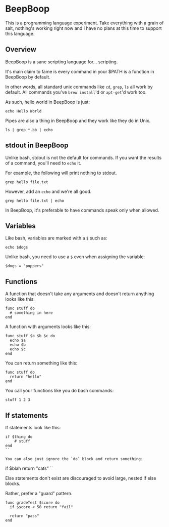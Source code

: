# BeepBoop

This is a programming language experiment. Take everything with a grain of salt, nothing's working right now and I have no plans at this time to support this language.

## Overview

BeepBoop is a sane scripting language for... scripting. 

It's main claim to fame is every command in your $PATH is a function in BeepBoop by default.

In other words, all standard unix commands like `cd`, `grep`, `ls` all work by default. All commands you've `brew install`'d or `apt-get`'d work too.

As such, hello world in BeepBoop is just:

```
echo Hello World
```

Pipes are also a thing in BeepBoop and they work like they do in Unix.

```
ls | grep *.bb | echo
```

## stdout in BeepBoop

Unlike bash, stdout is not the default for commands. If you want the results of a command, you'll need to `echo` it.

For example, the following will print nothing to stdout.

```
grep hello file.txt
```

However, add an `echo` and we're all good.

```
grep hello file.txt | echo 
```

In BeepBoop, it's preferable to have commands speak only when allowed.

## Variables

Like bash, variables are marked with a `$` such as:

```
echo $dogs
```

Unlike bash, you need to use a `$` even when assigning the variable:

```
$dogs = "puppers"
```
## Functions 

A function that doesn't take any arguments and doesn't return anything looks like this:

```
func stuff do
  # something in here
end
```

A function with arguments looks like this:

```
func stuff $a $b $c do 
  echo $a
  echo $b 
  echo $c
end 
```

You can return something like this:

```
func stuff do 
  return "hello"
end
```

You call your functions like you do bash commands:

```
stuff 1 2 3 
```

## If statements

If statements look like this:

```
if $thing do
    # stuff
end
``

You can also just ignore the `do` block and return something:

```
if $blah return "cats"
``

Else statements don't exist are discouraged to avoid large, nested if else blocks.

Rather, prefer a "guard" pattern.

```
func gradeTest $score do 
  if $score < 50 return "fail"
  
  return "pass"
end
```
